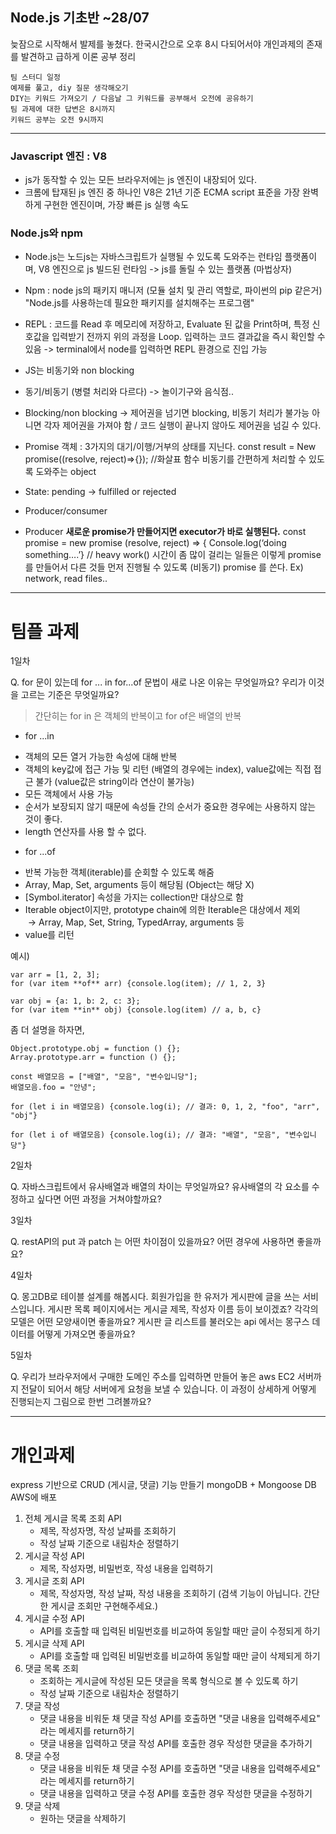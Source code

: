 ## Node.js 기초반 ~28/07
늦잠으로 시작해서 발제를 놓쳤다. 
한국시간으로 오후 8시 다되어서야 개인과제의 존재를 발견하고 급하게 이론 공부 정리

``` 
팀 스터디 일정 
예제를 풀고, diy 질문 생각해오기
DIY는 키워드 가져오기 / 다음날 그 키워드를 공부해서 오전에 공유하기
팀 과제에 대한 답변은 8시까지
키워드 공부는 오전 9시까지
```

---

### Javascript 엔진 : V8
* js가 동작할 수 있는 모든 브라우저에는 js 엔진이 내장되어 있다. 
* 크롬에 탑재된 js 엔진 중 하나인 V8은 21년 기준 ECMA script 표준을 가장 완벽하게 구현한 엔진이며, 
가장 빠른 js 실행 속도

### Node.js와 npm
* Node.js는 노드js는 자바스크립트가 실행될 수 있도록 도와주는 런타임 플랫폼이며, 
  V8 엔진으로 js 빌드된 런타임 -> js를 돌릴 수 있는 플랫폼 (마법상자)
* Npm : node js의 패키지 매니저 (모듈 설치 및 관리 역할로, 파이썬의 pip 같은거)
  "Node.js를 사용하는데 필요한 패키지를 설치해주는 프로그램" 
* REPL : 코드를 Read 후 메모리에 저장하고, Evaluate 된 값을 Print하며, 특정 신호값을 입력받기 전까지 위의 과정을 Loop. 입력하는 코드 결과값을 즉시 확인할 수 있음
-> terminal에서 node를 입력하면 REPL 환경으로 진입 가능

  
* JS는 비동기와 non blocking	

* 동기/비동기 (병렬 처리와 다르다)
-> 놀이기구와 음식점..  

* Blocking/non blocking
-> 제어권을 넘기면 blocking, 비동기 처리가 불가능 아니면 각자 제어권을 가져야 함 / 코드 실행이 끝나지 않아도 제어권을 넘길 수 있다.

* Promise 객체 : 3가지의 대기/이행/거부의 상태를 지닌다. 
const result = New promise((resolve, reject)=>{}); //화살표 함수
비동기를 간편하게 처리할 수 있도록 도와주는 object
- State: pending -> fulfilled or rejected

* Producer/consumer
- Producer **새로운 promise가 만들어지면 executor가 바로 실행된다.**
const promise = new promise (resolve, reject) => {
Console.log(‘doing something….’} // heavy work()
시간이 좀 많이 걸리는 일들은 이렇게 promise를 만들어서 다른 것들 먼저 진행될 수 있도록 (비동기) promise 를 쓴다. Ex) network, read files.. 

---

# 팀플 과제 

1일차 

Q. for 문이 있는데 for ... in for...of 문법이 새로 나온 이유는 무엇일까요? 우리가 이것을 고르는 기준은 무엇일까요?
> 간단히는 for in 은 객체의 반복이고 for of은 배열의 반복

* for ...in
- 객체의 모든 열거 가능한 속성에 대해 반복
- 객체의 key값에 접근 가능 및 리턴 (배열의 경우에는 index), value값에는 직접 접근 불가 (value값은 string이라 연산이 불가능)
- 모든 객체에서 사용 가능
- 순서가 보장되지 않기 때문에 속성들 간의 순서가 중요한 경우에는 사용하지 않는 것이 좋다. 
- length 연산자를 사용 할 수 없다.

* for ...of
- 반복 가능한 객체(iterable)를 순회할 수 있도록 해줌
- Array, Map, Set, arguments 등이 해당됨 (Object는 해당 X)
- [Symbol.iterator] 속성을 가지는 collection만 대상으로 함
- Iterable object이지만, prototype chain에 의한 Iterable은 대상에서 제외
       → Array, Map, Set, String, TypedArray, arguments 등
- value를 리턴

예시)
```
var arr = [1, 2, 3];
for (var item **of** arr) {console.log(item); // 1, 2, 3}
```
```
var obj = {a: 1, b: 2, c: 3};
for (var item **in** obj) {console.log(item) // a, b, c}
```
좀 더 설명을 하자면, 
```
Object.prototype.obj = function () {};
Array.prototype.arr = function () {};

const 배열모음 = ["배열", "모음", "변수입니당"];
배열모음.foo = "안녕";

for (let i in 배열모음) {console.log(i); // 결과: 0, 1, 2, "foo", "arr", "obj"}

for (let i of 배열모음) {console.log(i); // 결과: "배열", "모음", "변수입니당"}
```

2일차 

Q. 자바스크립트에서 유사배열과 배열의 차이는 무엇일까요? 유사배열의 각 요소를 수정하고 싶다면 어떤 과정을 거쳐야할까요?

3일차 

Q. restAPI의 put 과 patch 는 어떤 차이점이 있을까요? 어떤 경우에 사용하면 좋을까요?

4일차

Q. 몽고DB로 테이블 설계를 해봅시다. 회원가입을 한 유저가 게시판에 글을 쓰는 서비스입니다. 게시판 목록 페이지에서는 게시글 제목, 작성자 이름 등이 보이겠죠? 각각의 모델은 어떤 모양새이면 좋을까요? 게시판 글 리스트를 불러오는 api 에서는 몽구스 데이터를 어떻게 가져오면 좋을까요?

5일차 

Q. 우리가 브라우저에서 구매한 도메인 주소를 입력하면 만들어 놓은 aws EC2 서버까지 전달이 되어서 해당 서버에게 요청을 보낼 수 있습니다. 이 과정이 상세하게 어떻게 진행되는지 그림으로 한번 그려볼까요?

---

# 개인과제 
express 기반으로 CRUD (게시글, 댓글) 기능 만들기
mongoDB + Mongoose DB
AWS에 배포

1. 전체 게시글 목록 조회 API
    * 제목, 작성자명, 작성 날짜를 조회하기
    * 작성 날짜 기준으로 내림차순 정렬하기
2. 게시글 작성 API
    * 제목, 작성자명, 비밀번호, 작성 내용을 입력하기
3. 게시글 조회 API
    * 제목, 작성자명, 작성 날짜, 작성 내용을 조회하기 (검색 기능이 아닙니다. 간단한 게시글 조회만 구현해주세요.)
4. 게시글 수정 API
    * API를 호출할 때 입력된 비밀번호를 비교하여 동일할 때만 글이 수정되게 하기
5. 게시글 삭제 API
    * API를 호출할 때 입력된 비밀번호를 비교하여 동일할 때만 글이 삭제되게 하기
6. 댓글 목록 조회
    * 조회하는 게시글에 작성된 모든 댓글을 목록 형식으로 볼 수 있도록 하기
    * 작성 날짜 기준으로 내림차순 정렬하기
7. 댓글 작성
    * 댓글 내용을 비워둔 채 댓글 작성 API를 호출하면 "댓글 내용을 입력해주세요" 라는 메세지를 return하기
    * 댓글 내용을 입력하고 댓글 작성 API를 호출한 경우 작성한 댓글을 추가하기
8. 댓글 수정
    * 댓글 내용을 비워둔 채 댓글 수정 API를 호출하면 "댓글 내용을 입력해주세요" 라는 메세지를 return하기
    * 댓글 내용을 입력하고 댓글 수정 API를 호출한 경우 작성한 댓글을 수정하기
9. 댓글 삭제
    * 원하는 댓글을 삭제하기

